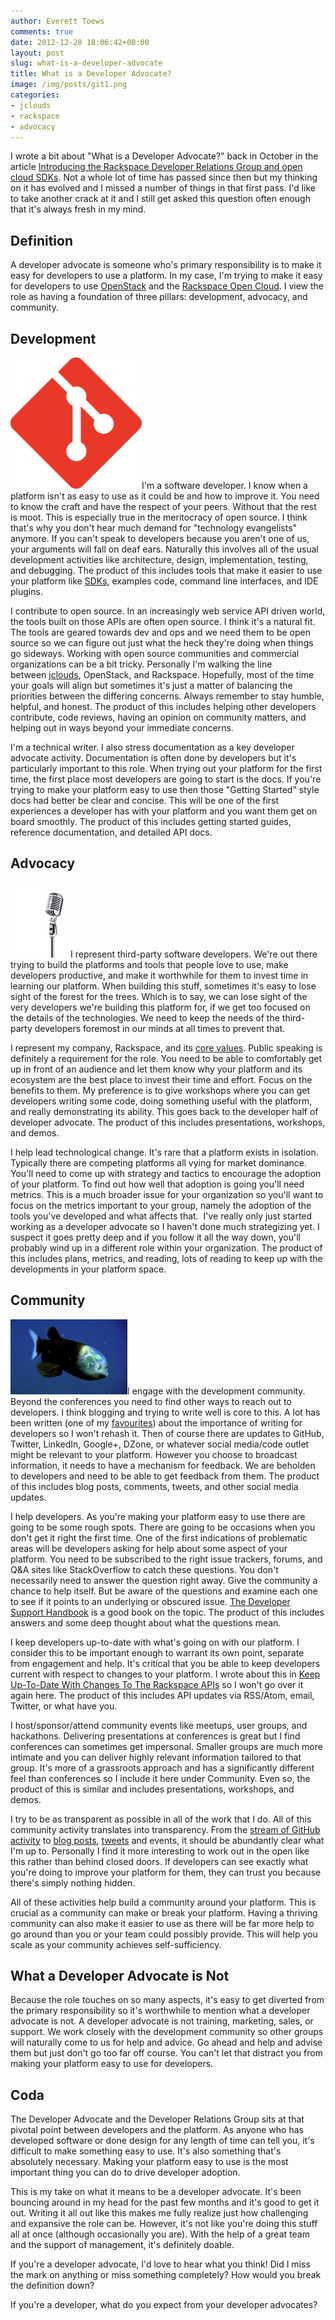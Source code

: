 ```yaml
---
author: Everett Toews
comments: true
date: 2012-12-28 18:06:42+00:00
layout: post
slug: what-is-a-developer-advocate
title: What is a Developer Advocate?
image: /img/posts/git1.png
categories:
- jclouds
- rackspace
- advocacy
---
```


I wrote a bit about "What is a Developer Advocate?" back in October in the article [Introducing the Rackspace Developer Relations Group and open cloud SDKs](/2012/10/15/introducing-the-rackspace-drg-and-sdks/). Not a whole lot of time has passed since then but my thinking on it has evolved and I missed a number of things in that first pass. I'd like to take another crack at it and I still get asked this question often enough that it's always fresh in my mind.

<!--more-->

## Definition

A developer advocate is someone who's primary responsibility is to make it easy for developers to use a platform. In my case, I'm trying to make it easy for developers to use [OpenStack](http://www.openstack.org/) and the [Rackspace Open Cloud](http://www.rackspace.com/cloud/). I view the role as having a foundation of three pillars: development, advocacy, and community.

## Development

<img class="img-right" src="/img/posts/git1.png"/>I'm a software developer. I know when a platform isn't as easy to use as it could be and how to improve it. You need to know the craft and have the respect of your peers. Without that the rest is moot. This is especially true in the meritocracy of open source. I think that's why you don't hear much demand for "technology evangelists" anymore. If you can't speak to developers because you aren't one of us, your arguments will fall on deaf ears. Naturally this involves all of the usual development activities like architecture, design, implementation, testing, and debugging. The product of this includes tools that make it easier to use your platform like [SDKs](http://docs.rackspace.com/sdks/guide/content/intro.html), examples code, command line interfaces, and IDE plugins.

I contribute to open source. In an increasingly web service API driven world, the tools built on those APIs are often open source. I think it's a natural fit. The tools are geared towards dev and ops and we need them to be open source so we can figure out just what the heck they're doing when things go sideways. Working with open source communities and commercial organizations can be a bit tricky. Personally I'm walking the line between [jclouds](http://www.jclouds.org/), OpenStack, and Rackspace. Hopefully, most of the time your goals will align but sometimes it's just a matter of balancing the priorities between the differing concerns. Always remember to stay humble, helpful, and honest. The product of this includes helping other developers contribute, code reviews, having an opinion on community matters, and helping out in ways beyond your immediate concerns.

I'm a technical writer. I also stress documentation as a key developer advocate activity. Documentation is often done by developers but it's particularly important to this role. When trying out your platform for the first time, the first place most developers are going to start is the docs. If you're trying to make your platform easy to use then those "Getting Started" style docs had better be clear and concise. This will be one of the first experiences a developer has with your platform and you want them get on board smoothly. The product of this includes getting started guides, reference documentation, and detailed API docs.

## Advocacy

<img class="img-right" src="/img/posts/mic.jpg"/>I represent third-party software developers. We're out there trying to build the platforms and tools that people love to use, make developers productive, and make it worthwhile for them to invest time in learning our platform. When building this stuff, sometimes it's easy to lose sight of the forest for the trees. Which is to say, we can lose sight of the very developers we're building this platform for, if we get too focused on the details of the technologies. We need to keep the needs of the third-party developers foremost in our minds at all times to prevent that.

I represent my company, Rackspace, and its [core values](http://rackertalent.com/people/core-values/). Public speaking is definitely a requirement for the role. You need to be able to comfortably get up in front of an audience and let them know why your platform and its ecosystem are the best place to invest their time and effort. Focus on the benefits to them. My preference is to give workshops where you can get developers writing some code, doing something useful with the platform, and really demonstrating its ability. This goes back to the developer half of developer advocate. The product of this includes presentations, workshops, and demos.

I help lead technological change. It's rare that a platform exists in isolation. Typically there are competing platforms all vying for market dominance. You'll need to come up with strategy and tactics to encourage the adoption of your platform. To find out how well that adoption is going you'll need metrics. This is a much broader issue for your organization so you'll want to focus on the metrics important to your group, namely the adoption of the tools you've developed and what affects that.  I've really only just started working as a developer advocate so I haven't done much strategizing yet. I suspect it goes pretty deep and if you follow it all the way down, you'll probably wind up in a different role within your organization. The product of this includes plans, metrics, and reading, lots of reading to keep up with the developments in your platform space.

## Community

<img class="img-right" src="/img/posts/fish-transparent-head-barreleye.jpg"/>I engage with the development community. Beyond the conferences you need to find other ways to reach out to developers. I think blogging and trying to write well is core to this. A lot has been written (one of my [favourites](http://danshipper.com/how-to-build-a-blog-readership)) about the importance of writing for developers so I won't rehash it. Then of course there are updates to GitHub, Twitter, LinkedIn, Google+, DZone, or whatever social media/code outlet might be relevant to your platform. However you choose to broadcast information, it needs to have a mechanism for feedback. We are beholden to developers and need to be able to get feedback from them. The product of this includes blog posts, comments, tweets, and other social media updates.

I help developers. As you're making your platform easy to use there are going to be some rough spots. There are going to be occasions when you don't get it right the first time. One of the first indications of problematic areas will be developers asking for help about some aspect of your platform. You need to be subscribed to the right issue trackers, forums, and Q&A sites like StackOverflow to catch these questions. You don't necessarily need to answer the question right away. Give the community a chance to help itself. But be aware of the questions and examine each one to see if it points to an underlying or obscured issue. [The Developer Support Handbook](http://developer-support-handbook.appspot.com/) is a good book on the topic. The product of this includes answers and some deep thought about what the questions mean.

I keep developers up-to-date with what's going on with our platform. I consider this to be important enough to warrant its own point, separate from engagement and help. It's critical that you be able to keep developers current with respect to changes to your platform. I wrote about this in [Keep Up-To-Date With Changes To The Rackspace APIs](http://blog./img/posts.com/2012/12/21/keep-up-to-date-with-changes-to-the-rackspace-apis/) so I won't go over it again here. The product of this includes API updates via RSS/Atom, email, Twitter, or what have you.

I host/sponsor/attend community events like meetups, user groups, and hackathons. Delivering presentations at conferences is great but I find conferences can sometimes get impersonal. Smaller groups are much more intimate and you can deliver highly relevant information tailored to that group. It's more of a grassroots approach and has a significantly different feel than conferences so I include it here under Community. Even so, the product of this is similar and includes presentations, workshops, and demos.

I try to be as transparent as possible in all of the work that I do. All of this community activity translates into transparency. From the [stream of GitHub activity](https://github.com/everett-toews?tab=activity) to [blog posts](http://blog./img/posts.com/), [tweets](https://twitter.com/everett_toews) and events, it should be abundantly clear what I'm up to. Personally I find it more interesting to work out in the open like this rather than behind closed doors. If developers can see exactly what you're doing to improve your platform for them, they can trust you because there's simply nothing hidden.

All of these activities help build a community around your platform. This is crucial as a community can make or break your platform. Having a thriving community can also make it easier to use as there will be far more help to go around than you or your team could possibly provide. This will help you scale as your community achieves self-sufficiency.

## What a Developer Advocate is Not

Because the role touches on so many aspects, it's easy to get diverted from the primary responsibility so it's worthwhile to mention what a developer advocate is not. A developer advocate is not training, marketing, sales, or support. We work closely with the development community so other groups will naturally come to us for help and advice. Go ahead and help and advise them but just don't go too far off course. You can't let that distract you from making your platform easy to use for developers.

## Coda

The Developer Advocate and the Developer Relations Group sits at that pivotal point between developers and the platform. As anyone who has developed software or done design for any length of time can tell you, it's difficult to make something easy to use. It's also something that's absolutely necessary. Making your platform easy to use is the most important thing you can do to drive developer adoption.

This is my take on what it means to be a developer advocate. It's been bouncing around in my head for the past few months and it's good to get it out. Writing it all out like this makes me fully realize just how challenging and expansive the role can be. However, it's not like you're doing this stuff all at once (although occasionally you are). With the help of a great team and the support of management, it's definitely doable.

If you're a developer advocate, I'd love to hear what you think! Did I miss the mark on anything or miss something completely? How would you break the definition down?

If you're a developer, what do you expect from your developer advocates?
